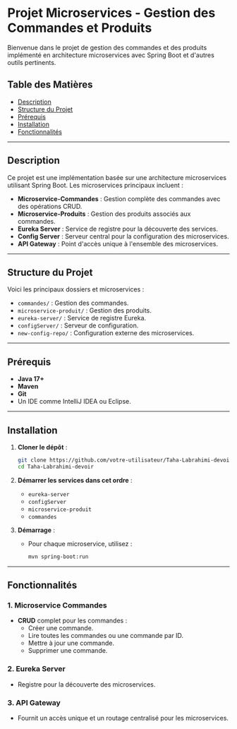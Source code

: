 # Projet Microservices - Gestion des Commandes et Produits

Bienvenue dans le projet de gestion des commandes et des produits implémenté en architecture microservices avec Spring Boot et d'autres outils pertinents.

## Table des Matières
- [Description](#description)
- [Structure du Projet](#structure-du-projet)
- [Prérequis](#prérequis)
- [Installation](#installation)
- [Fonctionnalités](#fonctionnalités)
---

## Description

Ce projet est une implémentation basée sur une architecture microservices utilisant Spring Boot. Les microservices principaux incluent :

- **Microservice-Commandes** : Gestion complète des commandes avec des opérations CRUD.
- **Microservice-Produits** : Gestion des produits associés aux commandes.
- **Eureka Server** : Service de registre pour la découverte des services.
- **Config Server** : Serveur central pour la configuration des microservices.
- **API Gateway** : Point d'accès unique à l'ensemble des microservices.

---

## Structure du Projet

Voici les principaux dossiers et microservices :

- `commandes/` : Gestion des commandes.
- `microservice-produit/` : Gestion des produits.
- `eureka-server/` : Service de registre Eureka.
- `configServer/` : Serveur de configuration.
- `new-config-repo/` : Configuration externe des microservices.

---

## Prérequis

- **Java 17+**
- **Maven**
- **Git**
- Un IDE comme IntelliJ IDEA ou Eclipse.

---

## Installation

1. **Cloner le dépôt** :
   ```bash
   git clone https://github.com/votre-utilisateur/Taha-Labrahimi-devoir.git
   cd Taha-Labrahimi-devoir
   ```

2. **Démarrer les services dans cet ordre** :
   - `eureka-server`
   - `configServer`
   - `microservice-produit`
   - `commandes`

3. **Démarrage** :
   - Pour chaque microservice, utilisez :
     ```bash
     mvn spring-boot:run
     ```

---

## Fonctionnalités

### 1. **Microservice Commandes**
- **CRUD** complet pour les commandes :
  - Créer une commande.
  - Lire toutes les commandes ou une commande par ID.
  - Mettre à jour une commande.
  - Supprimer une commande.

### 2. **Eureka Server**
- Registre pour la découverte des microservices.

### 3. **API Gateway**
- Fournit un accès unique et un routage centralisé pour les microservices.
